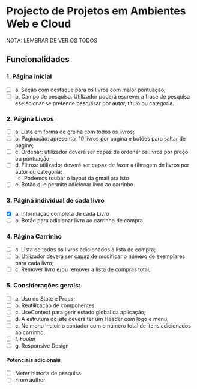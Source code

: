 # Projecto de Projetos em Ambientes Web e Cloud

NOTA: LEMBRAR DE VER OS TODOS

## Funcionalidades
###    1. Página inicial
* [ ] a. Seção com destaque para os livros com maior pontuação;
* [ ] b. Campo de pesquisa. Utilizador poderá escrever a frase de pesquisa eselecionar se pretende pesquisar por autor, título ou categoria.
### 2. Página Livros
* [ ] a. Lista em forma de grelha com todos os livros;
* [ ] b. Paginação: apresentar 10 livros por página e botões para saltar de página;
* [ ] c. Ordenar: utilizador deverá ser capaz de ordenar os livros por preço ou pontuação;
* [ ] d. Filtros: utilizador deverá ser capaz de fazer a filtragem de livros por autor ou categoria;
    * Podemos roubar o layout da gmail pra isto
* [ ] e. Botão que permite adicionar livro ao carrinho.
### 3. Página individual de cada livro
* [x] a. Informação completa de cada Livro
* [ ] b. Botão para adicionar livro ao carrinho de compra
### 4. Página Carrinho
* [ ] a. Lista de todos os livros adicionados à lista de compra;
* [ ] b. Utilizador deverá ser capaz de modificar o número de exemplares para cada livro;
* [ ] c. Remover livro e/ou remover a lista de compras total;
### 5. Considerações gerais:
* [ ] a. Uso de State e Props;
* [ ] b. Reutilização de componentes;
* [ ] c. UseContext para gerir estado global da aplicação;
* [ ] d. A estrutura do site deverá ter um Header com logo e menu;
* [ ] e. No menu incluir o contador com o número total de itens adicionados ao carrinho;
* [ ] f. Footer
* [ ] g. Responsive Design
#### Potenciais adicionais 
* [ ] Meter historia de pesquisa
* [ ] From author
